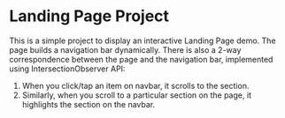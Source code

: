# Landing Page Project

This is a simple project to display an interactive Landing Page demo. The page builds a navigation bar dynamically. There is also a 2-way correspondence between the page and the navigation bar, implemented using IntersectionObserver API:
1. When you click/tap an item on navbar, it scrolls to the section. 
2. Similarly, when you scroll to a particular section on the page, it highlights the section on the navbar.


